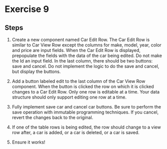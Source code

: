 # Exercise 9

## Steps

1. Create a new component named Car Edit Row. The Car Edit Row is similar to Car View Row except the columns for make, model, year, color and price are input fields. When the Car Edit Row is displayed, prepopulate the fields with the data of the car being edited. Do not make the Id an input field. In the last column, there should be two buttons: save and cancel. Do not implement the logic to do the save and cancel, but display the buttons.

2. Add a button labeled edit to the last column of the Car View Row component. When the button is clicked the row on which it is clicked changes to a Car Edit Row. Only one row is editable at a time. Your data structure should only support editing one row at a time.

3. Fully implement save car and cancel car buttons. Be sure to perform the save operation with immutable programming techniques. If you cancel, revert the changes back to the original.

4. If one of the table rows is being edited, the row should change to a view row after, a car is added, or a car is deleted, or a car is saved.

5. Ensure it works!